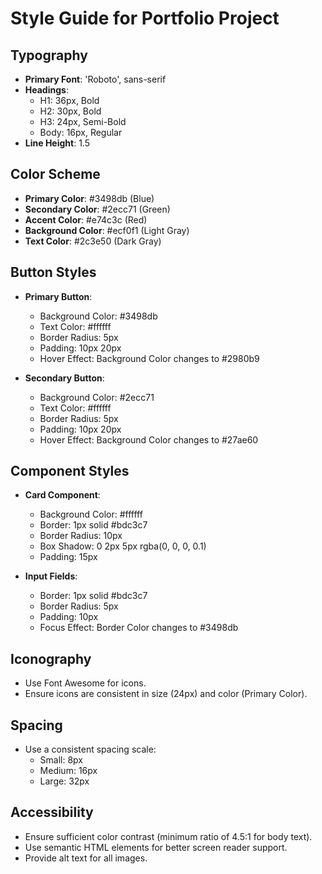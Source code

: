 # Style Guide for Portfolio Project

## Typography
- **Primary Font**: 'Roboto', sans-serif
- **Headings**: 
  - H1: 36px, Bold
  - H2: 30px, Bold
  - H3: 24px, Semi-Bold
  - Body: 16px, Regular
- **Line Height**: 1.5

## Color Scheme
- **Primary Color**: #3498db (Blue)
- **Secondary Color**: #2ecc71 (Green)
- **Accent Color**: #e74c3c (Red)
- **Background Color**: #ecf0f1 (Light Gray)
- **Text Color**: #2c3e50 (Dark Gray)

## Button Styles
- **Primary Button**:
  - Background Color: #3498db
  - Text Color: #ffffff
  - Border Radius: 5px
  - Padding: 10px 20px
  - Hover Effect: Background Color changes to #2980b9

- **Secondary Button**:
  - Background Color: #2ecc71
  - Text Color: #ffffff
  - Border Radius: 5px
  - Padding: 10px 20px
  - Hover Effect: Background Color changes to #27ae60

## Component Styles
- **Card Component**:
  - Background Color: #ffffff
  - Border: 1px solid #bdc3c7
  - Border Radius: 10px
  - Box Shadow: 0 2px 5px rgba(0, 0, 0, 0.1)
  - Padding: 15px

- **Input Fields**:
  - Border: 1px solid #bdc3c7
  - Border Radius: 5px
  - Padding: 10px
  - Focus Effect: Border Color changes to #3498db

## Iconography
- Use Font Awesome for icons.
- Ensure icons are consistent in size (24px) and color (Primary Color).

## Spacing
- Use a consistent spacing scale:
  - Small: 8px
  - Medium: 16px
  - Large: 32px

## Accessibility
- Ensure sufficient color contrast (minimum ratio of 4.5:1 for body text).
- Use semantic HTML elements for better screen reader support.
- Provide alt text for all images.